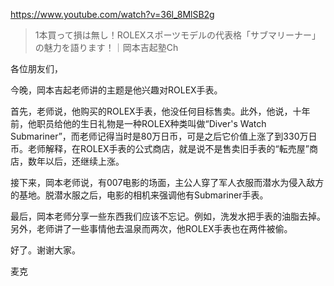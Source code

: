 https://www.youtube.com/watch?v=36l_8MlSB2g

> 1本買って損は無し！ROLEXスポーツモデルの代表格「サブマリーナー」の魅力を語ります！｜岡本吉起塾Ch

各位朋友们，

今晚，岡本吉起老师讲的主题是他兴趣对ROLEX手表。

首先，老师说，他购买的ROLEX手表，他没任何目标售卖。此外，他说，十年前，他职员给他的生日礼物是一种ROLEX种类叫做“Diver's Watch Submariner”，而老师记得当时是80万日币，可是之后它价值上涨了到330万日币。老师解释，在ROLEX手表的公式商店，就是说不是售卖旧手表的“転売屋”商店，数年以后，还继续上涨。

接下来，岡本老师说，有007电影的场面，主公人穿了军人衣服而潜水为侵入敌方的基地。脱潜水服之后，电影的相机来强调他有Submariner手表。

最后，岡本老师分享一些东西我们应该不忘记。例如，洗发水把手表的油脂去掉。另外，老师讲了一些事情他去温泉而两次，他ROLEX手表也在两件被偷。

好了。谢谢大家。

麦克
